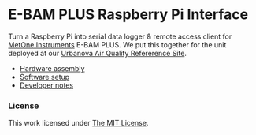 # E-BAM PLUS Raspberry Pi Interface

Turn a Raspberry Pi into serial data logger &amp; remote access client for
[MetOne Instruments](http://metone.com) E-BAM PLUS. We put this together for
the unit deployed at our
[Urbanova Air Quality Refererence Site](https://github.com/wsular/urbanova-aqnet-ref-site).

* [Hardware assembly](docs/build.md)
* [Software setup](docs/install.md)
* [Developer notes](docs/develop.md)

### License

This work licensed under [The MIT License](http://opensource.org/licenses/mit-license.html).

